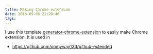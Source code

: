 ```yaml
---
title: Making Chrome extension
date: 2016-09-06 22:20:46
tags:
---
```


I use this template [generator-chrome-extension](https://github.com/yeoman/generator-chrome-extension) to easily make Chrome extension. It is used in

- https://github.com/onmyway133/github-extended
